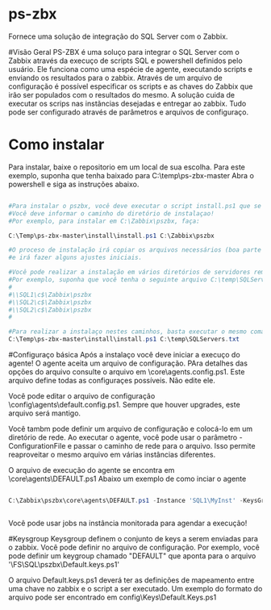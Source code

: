 # ps-zbx
Fornece uma solução de integração do SQL Server com o Zabbix.

#Visão Geral
PS-ZBX é uma soluço para integrar o SQL Server com o Zabbix através da execuço de scripts SQL e powershell definidos pelo usuário. Ele funciona como uma espécie de agente, executando scripts e enviando os resultados para o zabbix.
Através de um arquivo de configuração é possível especificar os scripts e as chaves do Zabbix que irão ser populados com o resultados do mesmo.
A solução cuida de executar os scrips nas instãncias desejadas e entregar ao zabbix.
Tudo pode ser configurado através de parâmetros e arquivos de configuraço.


# Como instalar 
Para instalar, baixe o repositorio em um local de sua escolha.
Para este exemplo, suponha que tenha baixado para C:\temp\ps-zbx-master
Abra o powershell e siga as instruções abaixo.

```powershell

#Para instalar o pszbx, você deve executar o script install.ps1 que se encontra no diretorio install.
#Você deve informar o caminho do diretório de instalaçao!
#Por exemplo, para instalar em C:\Zabbix\pszbx, faça:

C:\Temp\ps-zbx-master\install\install.ps1 C:\Zabbix\pszbx

#O proceso de instalação irá copiar os arquivos necessários (boa parte é um cópia dos arquivos baixados).
#e irá fazer alguns ajustes iniciais.

#Você pode realizar a instalação em vários diretórios de servidores remotos.
#Por exemplo, suponha que você tenha o seguinte arquivo C:\temp\SQLServers.txt
#
#\\SQL1\c$\Zabbix\pszbx
#\\SQL2\c$\Zabbix\pszbx
#\\SQL2\c$\Zabbix\pszbx
#

#Para realizar a instalaço nestes caminhos, basta executar o mesmo comando, passando o caminho do arquivo:
C:\Temp\ps-zbx-master\install\install.ps1 C:\temp\SQLServers.txt


```


#Configuraço básica
Após a instalaço você deve iniciar a execuço do agente!
O agente aceita um arquivo de configuração. PAra detalhes das opções do arquivo consulte o arquivo em \core\agents\.config.ps1. Este arquivo define todas as configuraçes possíveis. Não edite ele.

Você pode editar o arquivo de configuração \config\agents\default.config.ps1.
Sempre que houver upgrades, este arquivo será mantigo.

Você tambm pode definir um arquivo de configuração e colocá-lo em um diretório de rede.
Ao executar o agente, você pode usar o parâmetro -ConfigurationFile e passar o caminho de rede para o arquivo.
Isso permite reaproveitar o mesmo arquivo em várias instâncias diferentes.

O arquivo de execução do agente se encontra em \core\agents\DEFAULT.ps1
Abaixo um exemplo de como inciar o agente

```powershell

C:\Zabbix\pszbx\core\agents\DEFAULT.ps1 -Instance 'SQL1\MyInst' -KeysGroup 'DEFAULT' -ConfigurationFile '\\FS\SQL\pszbx\config.ps1' -HostName 'INSTANCIASQL SQL1 MystInst'



```
Você pode usar jobs na instância monitorada para agendar a execução!

#Keysgroup
Keysgroup definem o conjunto de keys a serem enviadas para o zabbix.
Você pode definir no arquivo de configuração.
Por exemplo, você pode definir um keygroup chamado "DEFAULT" que aponta para o arquivo '\\FS\SQL\pszbx\Default.keys.ps1'

O arquivo Default.keys.ps1 deverá ter as definições de mapeamento entre uma chave no zabbix e o script a ser executado.
Um exemplo do formato do arquivo pode ser encontrado em config\Keys\Default.Keys.ps1



